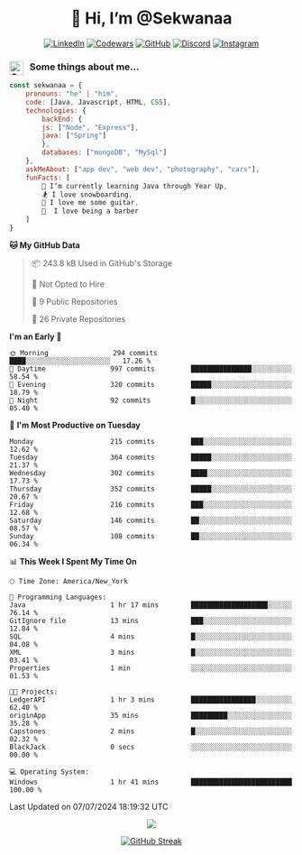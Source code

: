 <h1 align="center" style="font-size = 20px;">👋 Hi, I’m @Sekwanaa</h1>

<div align="center">
	
<a href="https://www.linkedin.com/in/chrisskchia/" target="blank">![LinkedIn](https://img.shields.io/badge/linkedin-%230077B5.svg?style=for-the-badge&logo=linkedin&logoColor=white)</a>
<a href="https://www.codewars.com/users/sekwanaa" target="blank">![Codewars](https://img.shields.io/badge/Codewars-B1361E?style=for-the-badge&logo=codewars&logoColor=grey)</a>
<a href="https://github.com/sekwanaa" target="blank">![GitHub](https://img.shields.io/badge/github-%23121011.svg?style=for-the-badge&logo=github&logoColor=white)</a>
<a href="https://discordapp.com/users/181891769414189056" target="blank">![Discord](https://img.shields.io/badge/Discord-%235865F2.svg?style=for-the-badge&logo=discord&logoColor=white)</a>
<a href="https://www.instagram.com/sekwanaa/" target="blank">![Instagram](https://img.shields.io/badge/Instagram-%23E4405F.svg?style=for-the-badge&logo=Instagram&logoColor=white)</a>

</div>

### <img align="left" alt="Coding" height="25" src="https://media.tenor.com/2aSuT7p_a_UAAAAi/peachcat-cat.gif"> &nbsp; Some things about me...

``` javascript
const sekwanaa = {
	pronouns: "he" | "him",
	code: [Java, Javascript, HTML, CSS],
	technologies: {
		backEnd: {
		js: ["Node", "Express"],
		java: ["Spring"]
		},
		databases: ["mongoDB", "MySql"]
	},
 	askMeAbout: ["app dev", "web dev", "photography", "cars"],
 	funFacts: [
		🌱 I’m currently learning Java through Year Up,
		🏂 I love snowboarding,
		🎸 I love me some guitar,
		💈  I love being a barber
	]
}
```
<!--Github Stats-->

<!--START_SECTION:waka-->
**🐱 My GitHub Data** 

> 📦 243.8 kB Used in GitHub's Storage 
 > 
> 🚫 Not Opted to Hire
 > 
> 📜 9 Public Repositories 
 > 
> 🔑 26 Private Repositories 
 > 
**I'm an Early 🐤** 

```text
🌞 Morning                294 commits         ████░░░░░░░░░░░░░░░░░░░░░   17.26 % 
🌆 Daytime                997 commits         ███████████████░░░░░░░░░░   58.54 % 
🌃 Evening                320 commits         █████░░░░░░░░░░░░░░░░░░░░   18.79 % 
🌙 Night                  92 commits          █░░░░░░░░░░░░░░░░░░░░░░░░   05.40 % 
```
📅 **I'm Most Productive on Tuesday** 

```text
Monday                   215 commits         ███░░░░░░░░░░░░░░░░░░░░░░   12.62 % 
Tuesday                  364 commits         █████░░░░░░░░░░░░░░░░░░░░   21.37 % 
Wednesday                302 commits         ████░░░░░░░░░░░░░░░░░░░░░   17.73 % 
Thursday                 352 commits         █████░░░░░░░░░░░░░░░░░░░░   20.67 % 
Friday                   216 commits         ███░░░░░░░░░░░░░░░░░░░░░░   12.68 % 
Saturday                 146 commits         ██░░░░░░░░░░░░░░░░░░░░░░░   08.57 % 
Sunday                   108 commits         ██░░░░░░░░░░░░░░░░░░░░░░░   06.34 % 
```


📊 **This Week I Spent My Time On** 

```text
🕑︎ Time Zone: America/New_York

💬 Programming Languages: 
Java                     1 hr 17 mins        ███████████████████░░░░░░   76.14 % 
GitIgnore file           13 mins             ███░░░░░░░░░░░░░░░░░░░░░░   12.84 % 
SQL                      4 mins              █░░░░░░░░░░░░░░░░░░░░░░░░   04.08 % 
XML                      3 mins              █░░░░░░░░░░░░░░░░░░░░░░░░   03.41 % 
Properties               1 min               ░░░░░░░░░░░░░░░░░░░░░░░░░   01.53 % 

🐱‍💻 Projects: 
LedgerAPI                1 hr 3 mins         ████████████████░░░░░░░░░   62.40 % 
originApp                35 mins             █████████░░░░░░░░░░░░░░░░   35.28 % 
Capstones                2 mins              █░░░░░░░░░░░░░░░░░░░░░░░░   02.32 % 
BlackJack                0 secs              ░░░░░░░░░░░░░░░░░░░░░░░░░   00.00 % 

💻 Operating System: 
Windows                  1 hr 41 mins        █████████████████████████   100.00 % 
```


 Last Updated on 07/07/2024 18:19:32 UTC
<!--END_SECTION:waka-->


<div align="center">
	
![](https://komarev.com/ghpvc/?username=sekwanaa&label=GITHUB-VISITORS&style=for-the-badge&abbreviated=true)

<div>

[![GitHub Streak](https://github-readme-streak-stats.herokuapp.com/?user=sekwanaa)](https://git.io/streak-stats)
 
</div>
 
</div>


<!---
# CERTIFICATES
### Google IT Automation with Python Specialization

>***Coursera --- Issued September 2022***
Online certificate issued by Coursera building skills using Git, Github, and Python

### Google IT Support Certificate
>***Coursera --- Issued November 2021***
Online certificate issued by Coursera building foundational skills including
troubleshooting and customer service, networking, operating systems, system
administration, and security.
--->

<!---
Jiggly-sensation/Jiggly-sensation is a ✨ special ✨ repository because its `README.md` (this file) appears on your GitHub profile.
You can click the Preview link to take a look at your changes.
--->


